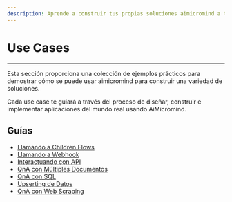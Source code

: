 ```yaml
---
description: Aprende a construir tus propias soluciones aimicromind a través de ejemplos prácticos
---
```


# Use Cases

***

Esta sección proporciona una colección de ejemplos prácticos para demostrar cómo se puede usar aimicromind para construir una variedad de soluciones.

Cada use case te guiará a través del proceso de diseñar, construir e implementar aplicaciones del mundo real usando AiMicromind.

## Guías

* [Llamando a Children Flows](calling-children-flows.md)
* [Llamando a Webhook](webhook-tool.md)
* [Interactuando con API](interacting-with-api.md)
* [QnA con Múltiples Documentos](multiple-documents-qna.md)
* [QnA con SQL](sql-qna.md)
* [Upserting de Datos](upserting-data.md)
* [QnA con Web Scraping](web-scrape-qna.md)
